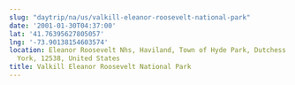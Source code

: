 ```yaml
---
slug: "daytrip/na/us/valkill-eleanor-roosevelt-national-park"
date: '2001-01-30T04:37:00'
lat: '41.76395627805057'
lng: '-73.90138154603574'
location: Eleanor Roosevelt Nhs, Haviland, Town of Hyde Park, Dutchess County, New
  York, 12538, United States
title: Valkill Eleanor Roosevelt National Park
---
```



